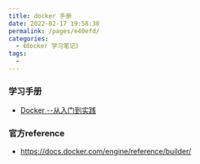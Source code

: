 ```yaml
---
title: docker 手册
date: 2022-02-17 19:58:30
permalink: /pages/e40efd/
categories:
  - 《docker 学习笔记》
tags:
  - 
---
```



### 学习手册

 - [Docker --从入门到实践](https://yeasy.gitbook.io/docker_practice/os/busybox)

### 官方reference

-  https://docs.docker.com/engine/reference/builder/

  